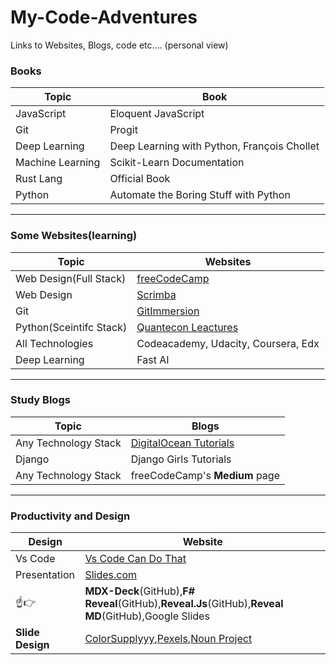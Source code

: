 # My-Code-Adventures
Links to Websites, Blogs, code etc.... (personal view)
### Books
Topic|Book
---|---
JavaScript|Eloquent JavaScript
Git |Progit
Deep Learning | Deep Learning with Python, François Chollet
Machine Learning| Scikit-Learn Documentation
Rust Lang| Official Book
Python | Automate the Boring Stuff with Python
------
### Some Websites(learning)   

Topic|Websites
---|---
Web Design(Full Stack)|[freeCodeCamp](www.freecodecamp.org)
Web Design|[Scrimba](scrimba.com)
Git | [GitImmersion](http://gitimmersion.com/index.html)
Python(Sceintifc Stack)|[Quantecon Leactures](https://lectures.quantecon.org/py/)
All Technologies| Codeacademy, Udacity, Coursera, Edx
Deep Learning| Fast AI
----
### Study Blogs

Topic| Blogs
---|---
Any Technology Stack|[DigitalOcean Tutorials](https://www.digitalocean.com/community/tutorials.)
Django| Django Girls Tutorials
Any Technology Stack| freeCodeCamp's __Medium__ page
----
### Productivity and Design

Design| Website
---|---
Vs Code|[Vs Code Can Do That](https://vscodecandothat.com)
Presentation|[Slides.com](Slides.com)
:point_up::point_right:|**MDX-Deck**(GitHub),**F# Reveal**(GitHub),**Reveal.Js**(GitHub),**Reveal MD**(GitHub),Google Slides
**Slide Design** |[ColorSupplyyy](https://colorsupplyyy.com),[Pexels](https://www.pexels.com),[Noun Project](https://thenounproject.com)   
